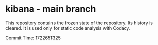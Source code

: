 # kibana - main branch

This repository contains the frozen state of the repository.
Its history is cleared. It is used only for static code
analysis with Codacy.

Commit Time: 1722651325